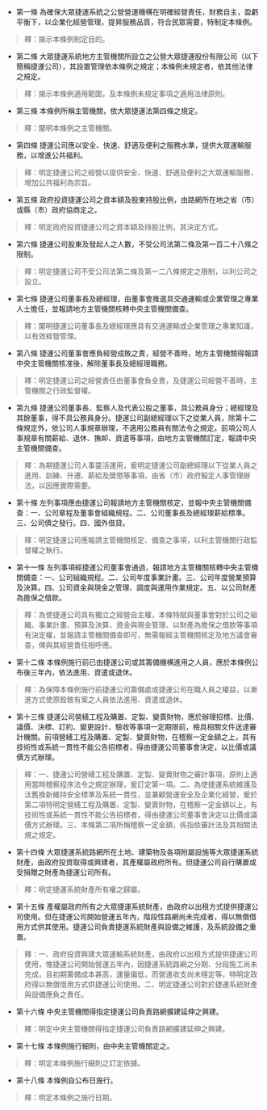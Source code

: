 * 第一條 為確保大眾捷運系統之公營營運機構在明確經營責任，財務自主，盈虧平衡下，以企業化經營管理，提昇服務品質，符合民眾需要，特制定本條例。

> 釋：揭示本條例制定目的。

* 第二條 大眾捷運系統地方主管機關所設立之公營大眾捷運股份有限公司（以下簡稱捷運公司），其設置管理依本條例之規定；本條例未規定者，依其他法律之規定。

> 釋：揭示本條例適用範圍，及本條例未規定事項之適用法律原則。

* 第三條 本條例所稱主管機關，依大眾捷運法第四條之規定。

> 釋：闡明本條例之主管機關。

* 第四條 捷運公司應以安全、快速、舒適及便利之服務水準，提供大眾運輸服務，以增進公共福利。

> 釋：明定捷運公司之經營以提供安全、快速、舒適及便利之大眾運輸服務，增加公共福利為宗旨。

* 第五條 政府投資捷運公司之資本額及股東持股比例，由路網所在地之省（市）或縣（市）政府協商定之。

> 釋：明定政府投資捷運公司之資本額及持股比例，其決定方式。

* 第六條 捷運公司股東及發起人之人數，不受公司法第二條及第一百二十八條之限制。

> 釋：明定捷運公司不受公司法第二條及第一二八條規定之限制，以利公司之設立。

* 第七條 捷運公司董事長及總經理，由董事會推選具交通運輸或企業管理之專業人士擔任，並報請地方主管機關核轉中央主管機關備查。

> 釋：闡明捷運公司董事長及總經理應具有交通運輸或企業管理之專業知識，以有效經營管理。

* 第八條 捷運公司董事會應負經營成敗之責，經營不善時，地方主管機關得報請中央主管機關核准後，解除董事長及總經理職務。

> 釋：明定捷運公司之經營責任由董事會負全責，及捷運公司經營不善時，主管機關之行政監督權。

* 第九條 捷運公司董事長、監察人及代表公股之董事，具公務員身分；總經理及其餘董事，得不具公務員身分。捷運公司副總經理以下之從業人員，除第十二條規定外，依公司人事規章辦理，不適用公務員有關法令之規定。前項公司人事規章有關薪給、退休、撫卹、資遣等事項，由地方主管機關訂定，報請中央主管機關備查。

> 釋：為期捷運公司人事靈活運用，爰明定捷運公司副總經理以下從業人員之進用、訓練、升遷、薪給及獎懲等事項，由省（市）政府擬定人事管理辦法，以因應實際需要。

* 第十條 左列事項應由捷運公司報請地方主管機關核定，並報中央主管機關備查：一、公司章程及董事會組織規程。二、公司董事長及總經理薪給標準。三、公司債之發行。四、國外借貸。

> 釋：明定捷運公司應報請主管機關核定、備查之事項，以利主管機關行政監督權之執行。

* 第十一條 左列事項經捷運公司董事會通過，報請地方主管機關核轉中央主管機關備查：一、公司組織規程。二、公司年度事業計畫。三、公司年度營業預算及決算。四、公司資金與現金之管理、調度與運用作業規定。五、以公司財產為擔保之借款。

> 釋：為使捷運公司具有獨立之經營自主權，本條特賦與董事會對於公司之組織、事業計畫、預算及決算、資金與現金管理、以財產為擔保之借款等事項有決定權，並報請主管機關備查即可，無需報經主管機關核定及地方議會審查，俾與其經營責任相呼應。

* 第十二條 本條例施行前已由捷運公司或其籌備機構進用之人員，應於本條例公布後三年內，依法進用、資遣或退休。

> 釋：為保障本條例施行前捷運公司籌備處或捷運公司在職人員之權益，以漸進方式使原銓敘有案之人員依法進用、資遣或退休。

* 第十三條 捷運公司營繕工程及購置、定製、變賣財物，應於辦理招標、比價、議價、決標、訂約、變更設計、驗收等事項一定期限前，檢具相關文件送達審計機關。前項營繕工程及購置、定製、變賣財物，在稽察一定金額之上，其有技術性或系統一貫性不能公告招標者，得由捷運公司董事會決定，以比價或議價方式辦理。

> 釋：一、捷運公司營繕工程及購置、定製、變賣財物之審計事項，原則上適用當時稽察程序法令之規定辦理，爰訂定第一項。二、為使捷運系統維護及汰舊換新維持安全標準及系統一貫性，並兼顧營運安全及企業化經營，爰於第二項特明定營繕工程及購置、定製、變賣財物，在稽察一定金額以上，有技術性或系統一貫性不能公告招標者，得由捷運公司董事會決定以比價或議價方式辦理。三、本條第二項所稱稽察一定金額，係指依審計法及其相關法規之規定。

* 第十四條 大眾捷運系統路網所在土地、建築物及各項附屬設施等大眾捷運系統財產，由政府投資取得或興建者，其產權屬政府所有。但捷運公司自行購置或受捐贈之財產為捷運公司所有。

> 釋：明定捷運系統財產所有權之歸屬。

* 第十五條 產權屬政府所有之大眾捷運系統財產，由政府以出租方式提供捷運公司使用。但在捷運公司開始營運五年內，階段性路網尚未完成者，得以無償借用方式供其使用。捷運公司負責捷運系統財產與設備之維護，及系統設備之重置。

> 釋：一、政府投資興建大眾運輸系統財產，由政府以出租方式提供捷運公司使用，惟捷運公司開始營運五年內，因捷運系統路網之分期、分段施工尚未完成，且初期籌備成本甚高，運量偏低，而營運收支尚未穩定等，特明定政府得以無償借用方式供捷運公司使用。二、明定捷運公司對於捷運系統財產與設備應負之責任。

* 第十六條 中央主管機關得指定捷運公司負責路網擴建延伸之興建。

> 釋：明定中央主管機關得指定捷運公司負責路網擴建延伸之興建。

* 第十七條 本條例施行細則，由中央主管機關定之。

> 釋：明定本條例施行細則之訂定依據。

* 第十八條 本條例自公布日施行。

> 釋：明定本條例之施行日期。

